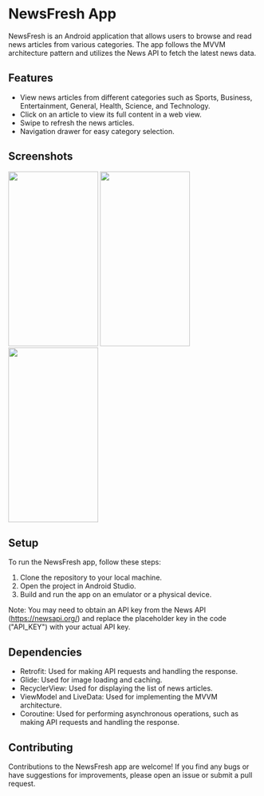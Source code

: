 # NewsFresh App

NewsFresh is an Android application that allows users to browse and read news articles from various categories. The app follows the MVVM architecture pattern and utilizes the News API to fetch the latest news data.

## Features

- View news articles from different categories such as Sports, Business, Entertainment, General, Health, Science, and Technology.
- Click on an article to view its full content in a web view.
- Swipe to refresh the news articles.
- Navigation drawer for easy category selection.

## Screenshots
<img src="https://github.com/geenik/Newsfresh/assets/92754155/29a5535c-faa5-4511-a233-47ce07e233b0" width="180" height="350">


<img src="https://github.com/geenik/Newsfresh/assets/92754155/fe23c1c4-02be-42c2-bbba-8466f7d6250f" width="180" height="350">


<img src="https://github.com/geenik/Newsfresh/assets/92754155/9f2de1db-17a6-40fd-81d1-884fa561c17f" width="180" height="350">

## Setup

To run the NewsFresh app, follow these steps:

1. Clone the repository to your local machine.
2. Open the project in Android Studio.
3. Build and run the app on an emulator or a physical device.

Note: You may need to obtain an API key from the News API (https://newsapi.org/) and replace the placeholder key in the code ("API_KEY") with your actual API key.

## Dependencies

- Retrofit: Used for making API requests and handling the response.
- Glide: Used for image loading and caching.
- RecyclerView: Used for displaying the list of news articles.
- ViewModel and LiveData: Used for implementing the MVVM architecture.
- Coroutine: Used for performing asynchronous operations, such as making API requests and handling the response.

## Contributing

Contributions to the NewsFresh app are welcome! If you find any bugs or have suggestions for improvements, please open an issue or submit a pull request.

